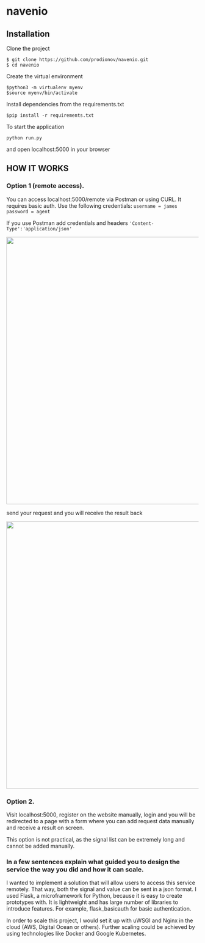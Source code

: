 # navenio

## Installation

Clone the project
```
$ git clone https://github.com/prodionov/navenio.git
$ cd navenio
```

Create the virtual environment
```
$python3 -m virtualenv myenv
$source myenv/bin/activate
```

Install dependencies from the requirements.txt
```
$pip install -r requirements.txt
```

To start the application
```
python run.py
```
and open localhost:5000 in your browser

## HOW IT WORKS

### Option 1 (remote access).

You can access localhost:5000/remote via Postman or using CURL. It requires basic auth. Use the following credentials:
`username = james
password = agent`

If you use Postman
add credentials and headers `'Content-Type':'application/json'`

<img src="https://user-images.githubusercontent.com/19667238/45017283-2077d880-b01f-11e8-8364-d323b98788f6.png" width="700" />

send your request and you will receive the result back

<img src="https://user-images.githubusercontent.com/19667238/45017621-f70b7c80-b01f-11e8-8c0b-4ef59c6afad6.png" width="700"/>

### Option 2.
Visit localhost:5000, register on the website manually, login and you will be redirected to a page with a form where you can add request data manually and receive a result on screen.

This option is not practical, as the signal list can be extremely long and cannot be added manually.

### In a few sentences explain what guided you to design the service the way you did and how it can scale. 

I wanted to implement a solution that will allow users to access this service remotely. That way, both the signal and value can be sent in a json format. I used Flask, a microframework for Python, because it is easy to create prototypes with. It is lightweight and has large number of libraries to introduce features. For example, flask_basicauth for basic authentication. 

In order to scale this project, I would set it up with uWSGI and Nginx in the cloud (AWS, Digital Ocean or others). Further scaling could be achieved by using technologies like Docker and Google Kubernetes. 





